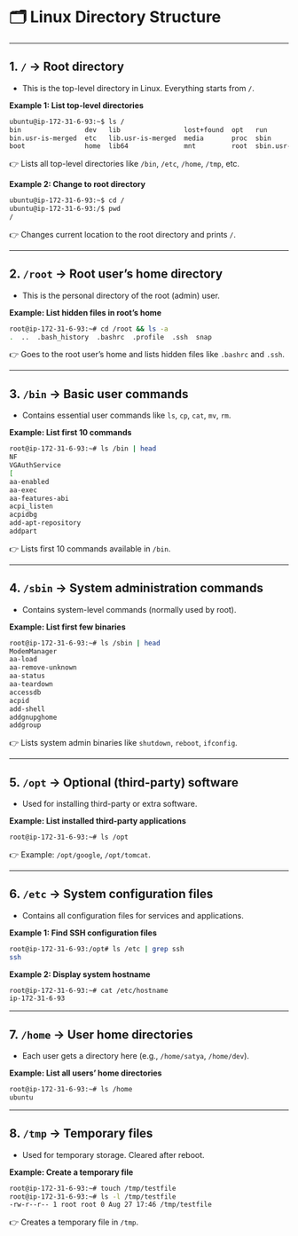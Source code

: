 # 🗂 Linux Directory Structure

---

## 1. `/` → Root directory
* This is the top-level directory in Linux. Everything starts from `/`.

**Example 1: List top-level directories**

```bash
ubuntu@ip-172-31-6-93:~$ ls /
bin                dev   lib                lost+found  opt   run                 snap  tmp
bin.usr-is-merged  etc   lib.usr-is-merged  media       proc  sbin                srv   usr
boot               home  lib64              mnt         root  sbin.usr-is-merged  sys   var
````

👉 Lists all top-level directories like `/bin`, `/etc`, `/home`, `/tmp`, etc.

**Example 2: Change to root directory**

```bash
ubuntu@ip-172-31-6-93:~$ cd /
ubuntu@ip-172-31-6-93:/$ pwd
/
```

👉 Changes current location to the root directory and prints `/`.

---

## 2. `/root` → Root user’s home directory

* This is the personal directory of the root (admin) user.

**Example: List hidden files in root’s home**

```bash
root@ip-172-31-6-93:~# cd /root && ls -a
.  ..  .bash_history  .bashrc  .profile  .ssh  snap
```

👉 Goes to the root user’s home and lists hidden files like `.bashrc` and `.ssh`.

---

## 3. `/bin` → Basic user commands

* Contains essential user commands like `ls`, `cp`, `cat`, `mv`, `rm`.

**Example: List first 10 commands**

```bash
root@ip-172-31-6-93:~# ls /bin | head
NF
VGAuthService
[
aa-enabled
aa-exec
aa-features-abi
acpi_listen
acpidbg
add-apt-repository
addpart
```

👉 Lists first 10 commands available in `/bin`.

---

## 4. `/sbin` → System administration commands

* Contains system-level commands (normally used by root).

**Example: List first few binaries**

```bash
root@ip-172-31-6-93:~# ls /sbin | head
ModemManager
aa-load
aa-remove-unknown
aa-status
aa-teardown
accessdb
acpid
add-shell
addgnupghome
addgroup
```

👉 Lists system admin binaries like `shutdown`, `reboot`, `ifconfig`.

---

## 5. `/opt` → Optional (third-party) software

* Used for installing third-party or extra software.

**Example: List installed third-party applications**

```bash
root@ip-172-31-6-93:~# ls /opt
```

👉 Example: `/opt/google`, `/opt/tomcat`.

---

## 6. `/etc` → System configuration files

* Contains all configuration files for services and applications.

**Example 1: Find SSH configuration files**

```bash
root@ip-172-31-6-93:/opt# ls /etc | grep ssh
ssh
```

**Example 2: Display system hostname**

```bash
root@ip-172-31-6-93:~# cat /etc/hostname
ip-172-31-6-93
```

---

## 7. `/home` → User home directories

* Each user gets a directory here (e.g., `/home/satya`, `/home/dev`).

**Example: List all users’ home directories**

```bash
root@ip-172-31-6-93:~# ls /home
ubuntu
```

---

## 8. `/tmp` → Temporary files

* Used for temporary storage. Cleared after reboot.

**Example: Create a temporary file**

```bash
root@ip-172-31-6-93:~# touch /tmp/testfile
root@ip-172-31-6-93:~# ls -l /tmp/testfile
-rw-r--r-- 1 root root 0 Aug 27 17:46 /tmp/testfile
```

👉 Creates a temporary file in `/tmp`.

```
